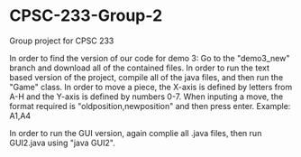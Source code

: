 # CPSC-233-Group-2
Group project for CPSC 233

In order to find the version of our code for demo 3:
Go to the "demo3_new" branch and download all of the contained files.
In order to run the text based version of the project, compile all of the java files, and then run the "Game" class.
In order to move a piece, the X-axis is defined by letters from A-H and the Y-axis is defined by numbers 0-7.
When inputing a move, the format required is "oldposition,newposition" and then press enter. Example: A1,A4

In order to run the GUI version, again complie all .java files, then run GUI2.java using "java GUI2".


